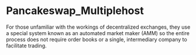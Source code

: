 # Pancakeswap_Multiplehost
For those unfamiliar with the workings of decentralized exchanges, they use a special system known as an automated market maker (AMM) so the entire process does not require order books or a single, intermediary company to facilitate trading.
